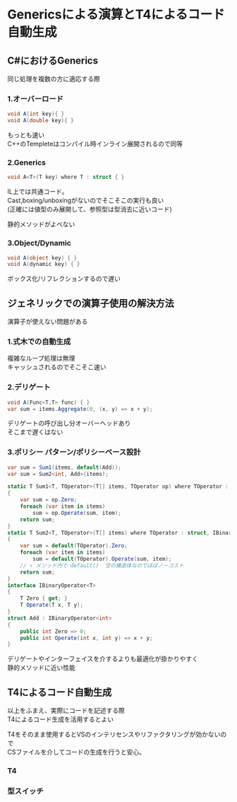 # Genericsによる演算とT4によるコード自動生成

## C#におけるGenerics

同じ処理を複数の方に適応する際

### 1.オーバーロード

```C#
void A(int key){ }
void A(double key){ }
```

もっとも速い  
C++のTempleteはコンパイル時インライン展開されるので同等

### 2.Generics

```C#
void A<T>(T key) where T : struct { }
```

IL上では共通コード。  
Cast,boxing/unboxingがないのでそこそこの実行も良い  
(正確には値型のみ展開して、参照型は型消去に近いコード)

静的メソッドがよべない

### 3.Object/Dynamic

```C#
void A(object key) { }
void A(dynamic key) { }
```

ボックス化/リフレクションするので遅い  

## ジェネリックでの演算子使用の解決方法

演算子が使えない問題がある

### 1.式木での自動生成

複雑なループ処理は無理  
キャッシュされるのでそこそこ速い

### 2.デリゲート

```C#
void A(Func<T,T> func) { }
var sum = items.Aggregate(0, (x, y) => x + y);
```

デリゲートの呼び出し分オーバーヘッドあり  
そこまで遅くはない

### 3.ポリシー パターン/ポリシーベース設計

```C#
var sum = Sum1(items, default(Add));
var sum = Sum2<int, Add>(items);

static T Sum1<T, TOperator>(T[] items, TOperator op) where TOperator : struct, IBinaryOperator<T>
{
    var sum = op.Zero;
    foreach (var item in items)
        sum = op.Operate(sum, item);
    return sum;
}
static T Sum2<T, TOperator>(T[] items) where TOperator : struct, IBinaryOperator<T>
{
    var sum = default(TOperator).Zero;
    foreach (var item in items)
        sum = default(TOperator).Operate(sum, item);
    // ↑ メソッド内で default()  空の構造体なのでほぼノーコスト
    return sum;
}
interface IBinaryOperator<T>
{
    T Zero { get; }
    T Operate(T x, T y);
}
struct Add : IBinaryOperator<int>
{
    public int Zero => 0;
    public int Operate(int x, int y) => x + y;
}

```

デリゲートやインターフェイスを介するよりも最適化が掛かりやすく  
静的メソッドに近い性能

## T4によるコード自動生成

以上をふまえ、実際にコードを記述する際  
T4によるコード生成を活用するとよい

T4をそのまま使用するとVSのインテリセンスやリファクタリングが効かないので  
CSファイルを介してコードの生成を行うと安心。

### T4

### 型スイッチ

